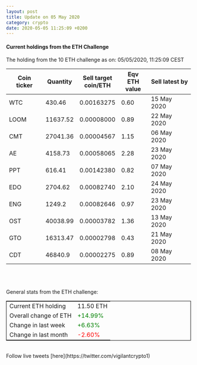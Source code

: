 ```yaml
---
layout: post
title: Update on 05 May 2020
category: crypto
date: 2020-05-05 11:25:09 +0200
---
```




#### Current holdings from the ETH Challenge

The holding from the 10 ETH challenge as on: 05/05/2020, 11:25:09 CEST

|Coin ticker|Quantity|Sell target<br>coin/ETH|Eqv ETH<br>value|Sell latest by|
|-----------|--------|-----------|-----------|--------------|
WTC|430.46|  0.00163275|0.60|15 May 2020|
LOOM|11637.52|  0.00008000|0.89|22 May 2020|
CMT|27041.36|  0.00004567|1.15|06 May 2020|
AE|4158.73|  0.00058065|2.28|23 May 2020|
PPT|616.41|  0.00142380|0.82|07 May 2020|
EDO|2704.62|  0.00082740|2.10|24 May 2020|
ENG|1249.2|  0.00082646|0.97|23 May 2020|
OST|40038.99|  0.00003782|1.36|13 May 2020|
GTO|16313.47|  0.00002798|0.43|21 May 2020|
CDT|46840.9|  0.00002275|0.89|08 May 2020|

<br>
<br>
<br>
General stats from the ETH challenge:

<table style="border:1px solid black;margin-left:auto;margin-right:auto;">
	<tbody>
	<tr>
		<td>Current ETH holding</td>
		<td>     11.50 ETH</td>
	</tr>
	<tr>
		<td>Overall change of ETH</td>
		<td><font color="green">+14.99%</font></td>
	</tr>
	<tr>
		<td>Change in last week</td>
		<td><font color="green">+6.63%</font></td>
	</tr>
	<tr>
		<td>Change in last month</td>
		<td><font color="red">-2.60%</font></td>
	</tr>
	</tbody>
</table>

<br>
Follow live tweets [here](https://twitter.com/vigilantcrypto1)
<br>
<br>